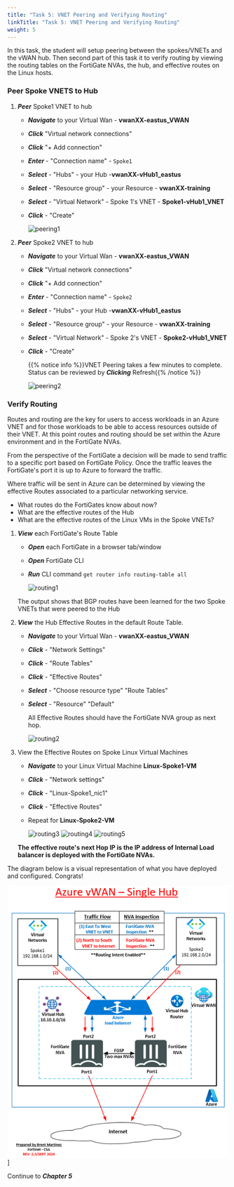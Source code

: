 ```yaml
---
title: "Task 5: VNET Peering and Verifying Routing"
linkTitle: "Task 5: VNET Peering and Verifying Routing"
weight: 5
---
```



In this task, the student will setup peering between the spokes/VNETs and the vWAN hub.
Then second part of this task it to verify routing by viewing the routing tables on the FortiGate NVAs, the hub, and effective routes on the Linux hosts.


### Peer Spoke VNETS to Hub

1. ***Peer*** Spoke1 VNET to hub

    - ***Navigate*** to your Virtual Wan - **vwanXX-eastus_VWAN**
    - ***Click*** "Virtual network connections"
    - ***Click*** "+ Add connection"

    - ***Enter*** - "Connection name" - `Spoke1`
    - ***Select*** - "Hubs" - your Hub -**vwanXX-vHub1_eastus**
    - ***Select*** - "Resource group" - your Resource - **vwanXX-training**
    - ***Select*** - "Virtual Network" - Spoke 1's VNET - **Spoke1-vHub1_VNET**
    - ***Click*** - "Create"

        ![peering1](../images/peering1.jpg)

1. ***Peer*** Spoke2 VNET to hub

    - ***Navigate*** to your Virtual Wan - **vwanXX-eastus_VWAN**
    - ***Click*** "Virtual network connections"
    - ***Click*** "+ Add connection"

    - ***Enter*** - "Connection name" - `Spoke2`
    - ***Select*** - "Hubs" - your Hub -**vwanXX-vHub1_eastus**
    - ***Select*** - "Resource group" - your Resource - **vwanXX-training**
    - ***Select*** - "Virtual Network" - Spoke 2's VNET - **Spoke2-vHub1_VNET**
    - ***Click*** - "Create"

        {{% notice info %}}VNET Peering takes a few minutes to complete. Status can be reviewed by ***Clicking*** Refresh{{% /notice %}}

        ![peering2](../images/peering2.jpg)

### Verify Routing

Routes and routing are the key for users to access workloads in an Azure VNET and for those workloads to be able to access resources outside of their VNET. At this point routes and routing should be set within the Azure environment and in the FortiGate NVAs.

From the perspective of the FortiGate a decision will be made to send traffic to a specific port based on FortiGate Policy. Once the traffic leaves the FortiGate's port it is up to Azure to forward the traffic.

Where traffic will be sent in Azure can be determined by viewing the effective Routes associated to a particular networking service.

- What routes do the FortiGates know about now?
- What are the effective routes of the Hub
- What are the effective routes of the Linux VMs in the Spoke VNETs?

1. ***View*** each FortiGate's Route Table

    - ***Open*** each FortiGate in a browser tab/window
    - ***Open*** FortiGate CLI
    - ***Run*** CLI command `get router info routing-table all`

        ![routing1](../images/routing1.jpg)

    The output shows that BGP routes have been learned for the two Spoke VNETs that were peered to the Hub

1. ***View*** the Hub Effective Routes in the default Route Table.

    - ***Navigate*** to your Virtual Wan - **vwanXX-eastus_VWAN**
    - ***Click*** - "Network Settings"
    - ***Click*** - "Route Tables"
    - ***Click*** - "Effective Routes"
    - ***Select*** - "Choose resource type" "Route Tables"
    - ***Select*** - "Resource" "Default"

        All Effective Routes should have the FortiGate NVA group as next hop.

        ![routing2](../images/routing2.jpg)

1. View the Effective Routes on Spoke Linux Virtual Machines

    - ***Navigate*** to your Linux Virtual Machine **Linux-Spoke1-VM**
    - ***Click*** - "Network settings"
    - ***Click*** - "Linux-Spoke1_nic1"
    - ***Click*** - "Effective Routes"

    - Repeat for **Linux-Spoke2-VM**

        ![routing3](../images/routing3.jpg)
        ![routing4](../images/routing4.jpg)
        ![routing5](../images/routing5.jpg)

    **The effective route's next Hop IP is the IP address of Internal Load balancer is deployed with the FortiGate NVAs.**

The diagram below is a visual representation of what you have deployed and configured.  Congrats!

![](../images/1_1-az-vwan-single-hub-ra.PNG)]

Continue to ***Chapter 5***
